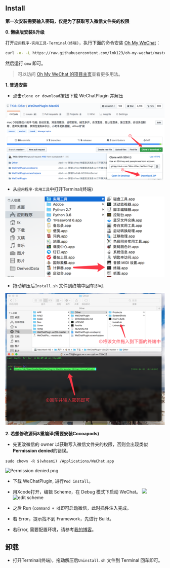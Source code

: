 

## Install

**第一次安装需要输入密码，仅是为了获取写入微信文件夹的权限**

**0. 懒癌版安装&升级**

打开`应用程序-实用工具-Terminal(终端)`，执行下面的命令安装 [Oh My WeChat](https://github.com/lmk123/oh-my-wechat)：

```sh
curl -o- -L https://raw.githubusercontent.com/lmk123/oh-my-wechat/master/install.sh | bash -s
```

然后运行 `omw` 即可。

> 可以访问 [Oh My WeChat 的项目主页](https://github.com/lmk123/oh-my-wechat#oh-my-wechat)查看更多用法。

**1. 普通安装**

* 点击`clone or download`按钮下载 WeChatPlugin 并解压

![clone or download](./Other/ScreenShots/install_download.png)

* 从`应用程序-实用工具`中打开Terminal(终端)

![terminal](./Other/ScreenShots/terminal_path.png)

* 拖动解压后`Install.sh` 文件到终端中回车即可.

![terminal](./Other/ScreenShots/install_terminal.png)

**2. 若想修改源码&重编译(需要安装Cocoapods)**

* 先更改微信的 owner 以获取写入微信文件夹的权限，否则会出现类似**Permission denied**的错误。

`sudo chown -R $(whoami) /Applications/WeChat.app`

![Permission denied.png](http://upload-images.jianshu.io/upload_images/965383-11e4480553ba086e.png?imageMogr2/auto-orient/strip%7CimageView2/2/w/1240)

* 下载 WeChatPlugin, 进行`Pod install`。
* 用Xcode打开，编辑 Scheme，在 Debug 模式下启动 WeChat。
![](http://upload-images.jianshu.io/upload_images/965383-26dbb068acb8998f.png?imageMogr2/auto-orient/strip%7CimageView2/2/w/1240)
![edit scheme](http://upload-images.jianshu.io/upload_images/965383-7fbd4dc6e8d161dc.gif?imageMogr2/auto-orient/strip)
* 之后 Run (`command + R`)即可启动微信，此时插件注入完成。

* 若 Error，提示找不到 Framework，先进行 Build。
* 若Error, 需要配置环境，请参考[我的博客](http://www.tkkk.fun/2017/04/21/macOS%E9%80%86%E5%90%91-%E5%BE%AE%E4%BF%A1%E5%B0%8F%E5%8A%A9%E6%89%8B/)。

## 卸载

* 打开Terminal(终端)，拖动解压后`Uninstall.sh` 文件到 Terminal 回车即可。